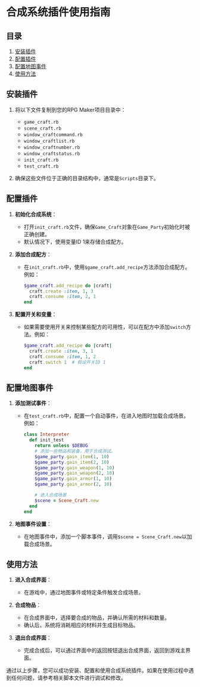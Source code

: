# 合成系统插件使用指南

## 目录
1. [安装插件](#安装插件)
2. [配置插件](#配置插件)
3. [配置地图事件](#配置地图事件)
4. [使用方法](#使用方法)

## 安装插件

1. 将以下文件复制到您的RPG Maker项目目录中：
   - `game_craft.rb`
   - `scene_craft.rb`
   - `window_craftcommand.rb`
   - `window_craftlist.rb`
   - `window_craftnumber.rb`
   - `window_craftstatus.rb`
   - `init_craft.rb`
   - `test_craft.rb`

2. 确保这些文件位于正确的目录结构中，通常是`Scripts`目录下。

## 配置插件

1. **初始化合成系统**：
   - 打开`init_craft.rb`文件，确保`Game_Craft`对象在`Game_Party`初始化时被正确创建。
   - 默认情况下，使用变量ID 1来存储合成配方。

2. **添加合成配方**：
   - 在`init_craft.rb`中，使用`$game_craft.add_recipe`方法添加合成配方。例如：
     ```ruby
     $game_craft.add_recipe do |craft|
       craft.create :item, 1, 3
       craft.consume :item, 2, 1
     end
     ```

3. **配置开关和变量**：
   - 如果需要使用开关来控制某些配方的可用性，可以在配方中添加`switch`方法。例如：
     ```ruby
     $game_craft.add_recipe do |craft|
       craft.create :item, 3, 1
       craft.consume :item, 1, 2
       craft.switch 1  # 假设开关ID 1
     end
     ```

## 配置地图事件

1. **添加测试事件**：
   - 在`test_craft.rb`中，配置一个自动事件，在进入地图时加载合成场景。例如：
     ```ruby
     class Interpreter
       def init_test
         return unless $DEBUG
         # 添加一些物品和装备，用于合成测试。
         $game_party.gain_item(1, 10)
         $game_party.gain_item(2, 10)
         $game_party.gain_weapon(1, 10)
         $game_party.gain_weapon(2, 10)
         $game_party.gain_armor(1, 10)
         $game_party.gain_armor(2, 10)

         # 进入合成场景
         $scene = Scene_Craft.new
       end
     end
     ```

2. **地图事件设置**：
   - 在地图事件中，添加一个脚本事件，调用`$scene = Scene_Craft.new`以加载合成场景。

## 使用方法

1. **进入合成界面**：
   - 在游戏中，通过地图事件或特定条件触发合成场景。

2. **合成物品**：
   - 在合成界面中，选择要合成的物品，并确认所需的材料和数量。
   - 确认后，系统将消耗相应的材料并生成目标物品。

3. **退出合成界面**：
   - 完成合成后，可以通过界面中的返回按钮退出合成界面，返回到游戏主界面。

通过以上步骤，您可以成功安装、配置和使用合成系统插件。如果在使用过程中遇到任何问题，请参考相关脚本文件进行调试和修改。
